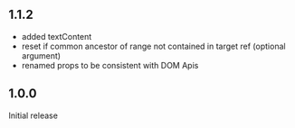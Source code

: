 ## 1.1.2

- added textContent
- reset if common ancestor of range not contained in target ref (optional argument)
- renamed props to be consistent with DOM Apis

## 1.0.0

Initial release
